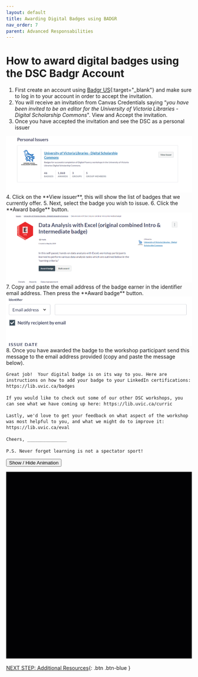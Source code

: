 ```yaml
---
layout: default
title: Awarding Digital Badges using BADGR
nav_order: 7
parent: Advanced Responsabilities
---
```


# How to award digital badges using the DSC Badgr Account
1. First create an account using [Badgr US](https://badgr.com/auth/login){:target="_blank"}  and make sure to log in to your account in order to accept the invitation.
2. You will receive an invitation from Canvas Credentials saying “_you have been invited to be an editor for the University of Victoria Libraries -Digital Scholarship Commons_". View and Accept the invitation.
3. Once you have accepted the invitation and see the DSC as a personal issuer
<img src="images/issuer.png">
4. Click on the **View issuer**, this will show the list of badges that we currently offer.
5. Next, select the badge you wish to issue.
6. Click the **Award badge** button.
   <img src="images/badge-award.png">
7. Copy and paste the email address of the badge earner in the identifier email address. Then press the **Award badge** button.
 <img src="images/email.png">  
8. Once you have awarded the badge to the workshop participant send this message to the email address provided (copy and paste the message below).

```
Great job!  Your digital badge is on its way to you. Here are instructions on how to add your badge to your LinkedIn certifications: https://lib.uvic.ca/badges

If you would like to check out some of our other DSC workshops, you can see what we have coming up here: https://lib.uvic.ca/curric

Lastly, we'd love to get your feedback on what aspect of the workshop was most helpful to you, and what we might do to improve it: https://lib.uvic.ca/eval

Cheers, _______________

P.S. Never forget learning is not a spectator sport!
```
  <button onclick="toggle('gif1')">Show / Hide Animation </button>
<div id="gif1">
      <img src="images/badgr-digital-badges.gif">
      </div>

 <script>  

    function toggle(input) {
        var x = document.getElementById(input);
        if (x.style.display === "none") {
            x.style.display = "block";
        } else {
            x.style.display = "none";
        }
    }
</script>

[NEXT STEP: Additional Resources](additional-resources.html){: .btn .btn-blue }
